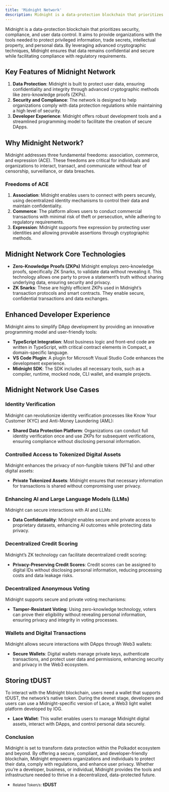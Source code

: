 ```yaml
---
title: 'Midnight Network'
description: Midnight is a data-protection blockchain that prioritizes security, compliance, and user data control
---
```


Midnight is a data-protection blockchain that prioritizes security, compliance, and user data control. It aims to provide organizations with the tools needed to protect privileged information, trade secrets, intellectual property, and personal data. By leveraging advanced cryptographic techniques, Midnight ensures that data remains confidential and secure while facilitating compliance with regulatory requirements.

## Key Features of Midnight Network
1. **Data Protection**: Midnight is built to protect user data, ensuring confidentiality and integrity through advanced cryptographic methods like zero-knowledge proofs (ZKPs).
2. **Security and Compliance**: The network is designed to help organizations comply with data protection regulations while maintaining a high level of security.
3. **Developer Experience**: Midnight offers robust development tools and a streamlined programming model to facilitate the creation of secure DApps.

## Why Midnight Network?
Midnight addresses three fundamental freedoms: association, commerce, and expression (ACE). These freedoms are critical for individuals and organizations to interact, transact, and communicate without fear of censorship, surveillance, or data breaches.

### Freedoms of ACE
1. **Association**: Midnight enables users to connect with peers securely, using decentralized identity mechanisms to control their data and maintain confidentiality.
2. **Commerce**: The platform allows users to conduct commercial transactions with minimal risk of theft or persecution, while adhering to regulatory requirements.
3. **Expression**: Midnight supports free expression by protecting user identities and allowing provable assertions through cryptographic methods.

## Midnight Network Core Technologies
- **Zero-Knowledge Proofs (ZKPs)** Midnight employs zero-knowledge proofs, specifically ZK Snarks, to validate data without revealing it. This technology allows one party to prove a statement’s truth without sharing underlying data, ensuring security and privacy.
- **ZK Snarks**: These are highly efficient ZKPs used in Midnight’s transaction protocols and smart contracts. They enable secure, confidential transactions and data exchanges.

## Enhanced Developer Experience
Midnight aims to simplify DApp development by providing an innovative programming model and user-friendly tools:
- **TypeScript Integration**: Most business logic and front-end code are written in TypeScript, with critical contract elements in Compact, a domain-specific language.
- **VS Code Plugin**: A plugin for Microsoft Visual Studio Code enhances the development experience.
- **Midnight SDK**: The SDK includes all necessary tools, such as a compiler, runtime, mocked node, CLI wallet, and example projects.

## Midnight Network Use Cases
### Identity Verification
Midnight can revolutionize identity verification processes like Know Your Customer (KYC) and Anti-Money Laundering (AML):
- **Shared Data Protection Platform**: Organizations can conduct full identity verification once and use ZKPs for subsequent verifications, ensuring compliance without disclosing personal information.

### Controlled Access to Tokenized Digital Assets
Midnight enhances the privacy of non-fungible tokens (NFTs) and other digital assets:
- **Private Tokenized Assets**: Midnight ensures that necessary information for transactions is shared without compromising user privacy.

### Enhancing AI and Large Language Models (LLMs)
Midnight can secure interactions with AI and LLMs:
- **Data Confidentiality**: Midnight enables secure and private access to proprietary datasets, enhancing AI outcomes while protecting data privacy.

### Decentralized Credit Scoring
Midnight’s ZK technology can facilitate decentralized credit scoring:
- **Privacy-Preserving Credit Scores**: Credit scores can be assigned to digital IDs without disclosing personal information, reducing processing costs and data leakage risks.

### Decentralized Anonymous Voting
Midnight supports secure and private voting mechanisms:
- **Tamper-Resistant Voting**: Using zero-knowledge technology, voters can prove their eligibility without revealing personal information, ensuring privacy and integrity in voting processes.

### Wallets and Digital Transactions
Midnight allows secure interactions with DApps through Web3 wallets:
- **Secure Wallets**: Digital wallets manage private keys, authenticate transactions, and protect user data and permissions, enhancing security and privacy in the Web3 ecosystem.

## Storing tDUST
To interact with the Midnight blockchain, users need a wallet that supports tDUST, the network’s native token. During the devnet stage, developers and users can use a Midnight-specific version of Lace, a Web3 light wallet platform developed by IOG.
- **Lace Wallet**: This wallet enables users to manage Midnight digital assets, interact with DApps, and control personal data securely.

### Conclusion
Midnight is set to transform data protection within the Polkadot ecosystem and beyond. By offering a secure, compliant, and developer-friendly blockchain, Midnight empowers organizations and individuals to protect their data, comply with regulations, and enhance user privacy. Whether you’re a developer, business, or individual, Midnight provides the tools and infrastructure needed to thrive in a decentralized, data-protected future.

- <small>Related Token/s:</small> **tDUST**